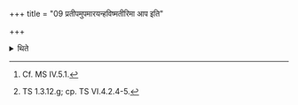 +++
title = "09 प्रतीपमुपमारयन्हविष्मतीरिमा आप इति"

+++

<details><summary>थिते</summary>

9. Immersing (the pitcher into the water) aganist the stream,[^1] he takes the waters with haviṣmatīrimā āpaḥ...[^2]  

[^1]: Cf. MS IV.5.1.  

[^2]: TS 1.3.12.g; cp. TS VI.4.2.4-5.  
</details>
